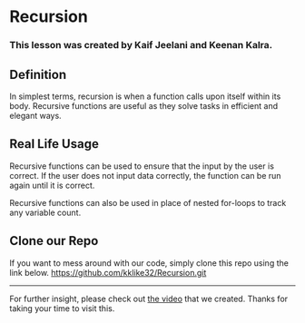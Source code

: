 # Recursion

### This lesson was created by Kaif Jeelani and Keenan Kalra.

## Definition
In simplest terms, recursion is when a function calls upon itself within its body.
Recursive functions are useful as they solve tasks in efficient and elegant ways.

## Real Life Usage
Recursive functions can be used to ensure that the input by the user is correct.
If the user does not input data correctly, the function can be run again until it is correct.

Recursive functions can also be used in place of nested for-loops to track any variable count.

## Clone our Repo
If you want to mess around with our code, simply clone this repo using the link below.
https://github.com/kklike32/Recursion.git


***

For further insight, please check out [the video](https://youtu.be/jg5SqUtnzQQ) that we created. 
Thanks for taking your time to visit this.
